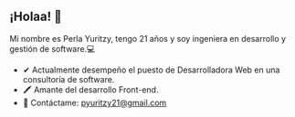 ## ¡Holaa! 🤞

Mi nombre es Perla Yuritzy, tengo 21 años y soy ingeniera en desarrollo y gestión de software.💻

-  ✔ Actualmente desempeño el puesto de Desarrolladora Web en una consultoría de software.
- 🖍 Amante del desarrollo Front-end.
-  💬 Contáctame: pyuritzy21@gmail.com

<!--
**Perla1802/Perla1802** is a ✨ _special_ ✨ repository because its `README.md` (this file) appears on your GitHub profile.

Here are some ideas to get you started:

- 🔭 I’m currently working on ...
- 🌱 I’m currently learning ...
- 👯 I’m looking to collaborate on ...
- 🤔 I’m looking for help with ...
- 💬 Ask me about ...
- 📫 How to reach me: ...
- 😄 Pronouns: ...
- ⚡ Fun fact: ...
-->

